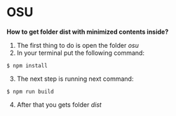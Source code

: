 # OSU

**How to get folder dist with minimized contents inside?**

1. The first thing to do is open the folder _osu_
2. In your terminal put the following command:

```
$ npm install
```

3. The next step is running next command:

```
$ npm run build
```

4. After that you gets folder _dist_
